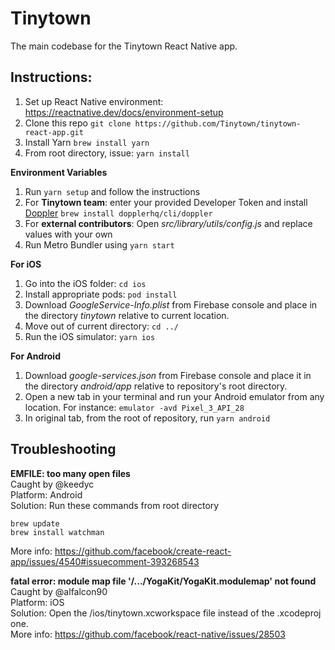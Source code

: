# Tinytown
The main codebase for the Tinytown React Native app.

## Instructions:

1. Set up React Native environment: https://reactnative.dev/docs/environment-setup
2. Clone this repo `git clone https://github.com/Tinytown/tinytown-react-app.git`
3. Install Yarn `brew install yarn`
4. From root directory, issue: `yarn install`

**Environment Variables**
1. Run `yarn setup` and follow the instructions
2. For **Tinytown team**: enter your provided Developer Token and install [Doppler](https://doppler.com/) `brew install dopplerhq/cli/doppler`
3. For **external contributors**: Open _src/library/utils/config.js_ and replace values with your own
4. Run Metro Bundler using `yarn start`

**For iOS**
1. Go into the iOS folder: `cd ios`
2. Install appropriate pods: `pod install`
3. Download _GoogleService-Info.plist_ from Firebase console and place in the directory _tinytown_ relative to current location.
3. Move out of current directory: `cd ../`
4. Run the iOS simulator: `yarn ios`

**For Android**
1. Download _google-services.json_ from Firebase console and place it in the directory _android/app_ relative to repository's root directory.
2. Open a new tab in your terminal and run your Android emulator from any location. For instance: `emulator -avd Pixel_3_API_28`
3. In original tab, from the root of repository, run `yarn android`

## Troubleshooting
**EMFILE: too many open files**\
Caught by @keedyc\
Platform: Android\
Solution: Run these commands from root directory
```
brew update
brew install watchman
```
More info: https://github.com/facebook/create-react-app/issues/4540#issuecomment-393268543

**fatal error: module map file '/.../YogaKit/YogaKit.modulemap' not found**\
Caught by @alfalcon90\
Platform: iOS\
Solution: Open the /ios/tinytown.xcworkspace file instead of the .xcodeproj one.\
More info: https://github.com/facebook/react-native/issues/28503
